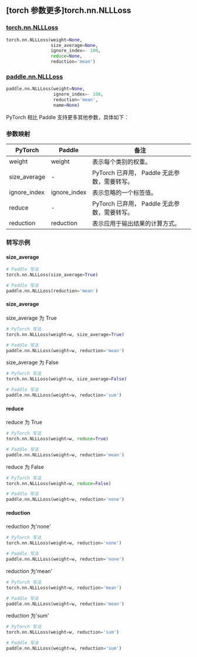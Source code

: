 ## [torch 参数更多]torch.nn.NLLLoss

### [torch.nn.NLLLoss](https://pytorch.org/docs/stable/generated/torch.nn.NLLLoss.html?highlight=nllloss#torch.nn.NLLLoss)

```python
torch.nn.NLLLoss(weight=None,
                 size_average=None,
                 ignore_index=- 100,
                 reduce=None,
                 reduction='mean')
```

### [paddle.nn.NLLLoss](https://www.paddlepaddle.org.cn/documentation/docs/zh/develop/api/paddle/nn/NLLLoss_cn.html#nllloss)

```python
paddle.nn.NLLLoss(weight=None,
                  ignore_index=- 100,
                  reduction='mean',
                  name=None)
```

PyTorch 相比 Paddle 支持更多其他参数，具体如下：

### 参数映射
| PyTorch      | Paddle       | 备注                                         |
| ------------ | ------------ | -------------------------------------------- |
| weight       | weight       | 表示每个类别的权重。                         |
| size_average | -            | PyTorch 已弃用， Paddle 无此参数，需要转写。 |
| ignore_index | ignore_index | 表示忽略的一个标签值。                       |
| reduce       | -            | PyTorch 已弃用， Paddle 无此参数，需要转写。 |
| reduction    | reduction    | 表示应用于输出结果的计算方式。               |

### 转写示例
#### size_average
```python
# Paddle 写法
torch.nn.NLLLoss(size_average=True)

# Paddle 写法
paddle.nn.NLLLoss(reduction='mean')
```

#### size_average

size_average 为 True

```python
# PyTorch 写法
torch.nn.NLLLoss(weight=w, size_average=True)

# Paddle 写法
paddle.nn.NLLLoss(weight=w, reduction='mean')
```

size_average 为 False

```python
# PyTorch 写法
torch.nn.NLLLoss(weight=w, size_average=False)

# Paddle 写法
paddle.nn.NLLLoss(weight=w, reduction='sum')
```

#### reduce

reduce 为 True

```python
# PyTorch 写法
torch.nn.NLLLoss(weight=w, reduce=True)

# Paddle 写法
paddle.nn.NLLLoss(weight=w, reduction='mean')
```

reduce 为 False

```python
# PyTorch 写法
torch.nn.NLLLoss(weight=w, reduce=False)

# Paddle 写法
paddle.nn.NLLLoss(weight=w, reduction='none')
```

#### reduction

reduction 为'none'

```python
# PyTorch 写法
torch.nn.NLLLoss(weight=w, reduction='none')

# Paddle 写法
paddle.nn.NLLLoss(weight=w, reduction='none')
```

reduction 为'mean'

```python
# PyTorch 写法
torch.nn.NLLLoss(weight=w, reduction='mean')

# Paddle 写法
paddle.nn.NLLLoss(weight=w, reduction='mean')
```

reduction 为'sum'

```python
# PyTorch 写法
torch.nn.NLLLoss(weight=w, reduction='sum')

# Paddle 写法
paddle.nn.NLLLoss(weight=w, reduction='sum')
```
